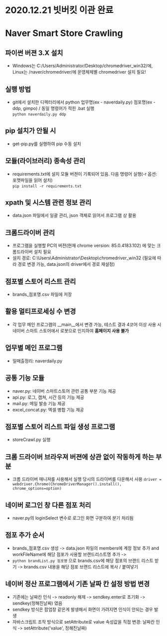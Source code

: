 # 2020.12.21 빗버킷 이관 완료
# Naver Smart Store Crawling
## 파이썬 버젼 3.X 설치
- Windows는 C:/Users/Administrator/Desktop/chromedriver_win32/에, Linux는 /naver/chromedriver/에 운영체제별 chromedriver 설치 필요!
## 실행 방법
- git에서 설치한 디렉터리에서 python 업무명(ex - naverdaily.py) 점포명(ex - ddp, gimpo) / 동일 명령어가 적힌 .bat 실행    
```python naverdaily.py ddp```
## pip 설치가 안될 시
- get-pip.py를 실행하여 pip 수동 설치
## 모듈(라이브러리) 종속성 관리
- requirements.txt에 설치 모듈 버젼이 기록되어 있음. 다음 명령어 실행(-r 옵션: 포맷파일을 읽어 설치)    
```pip install -r requirements.txt```
## xpath 및 시스템 관련 정보 관리
- data.json 파일에서 일괄 관리, json 객체로 읽어서 프로그램 상 활용
## 크롬드라이버 관리
- 프로그램을 실행할 PC의 버젼(현재 chrome version: 85.0.4183.102) 에 맞는 크롬드라이버 설치 필요
- 설치 경로: C:\Users\Administrator\Desktop\chromedriver_win32  (필요에 따라 경로 변경 가능, data.json의 driver에서 경로 재설정) 
## 점포별 스토어 리스트 관리
- brands_점포명.csv 파일에 저장 
## 활용 멀티프로세싱 수 변경
- 각 업무 메인 프로그램의 __main__에서 변경 가능, 테스트 결과 4코어 이상 사용 시 네이버 스마트 스토어에서 로봇으로 인지하여 __홈페이지 사용 불가__
## 업무별 메인 프로그램
- 일매출정리: naverdaily.py
## 공통 기능 모듈
- naver.py: 네이버 스마트스토어 관련 공통 부분 기능 제공
- api.py: 로그, 캡쳐, 시간 등의 기능 제공
- mail.py: 메일 발송 기능 제공
- excel_concat.py: 엑셀 병합 기능 제공
## 점포별 스토어 리스트 파일 생성 프로그램
- storeCrawl.py 실행
## 크롬 드라이버 브라우져 버젼에 상관 없이 작동하게 하는 부분
- 크롬 드라이버 매니져를 사용해서 실행 당시의 드라이버를 다운해서 사용
```driver = webdriver.Chrome(ChromeDriverManager().install(), chrome_options=option)```
## 네이버 로그인 창 다른 점포 처리
- naver.py의 loginSelect 변수로 로그인 화면 구분하여 분기 처리됨
## 점포 추가 순서
- brands_점포명.csv 생성 -> data.json 파일의 members에 계정 정보 추가 and workFileName에 해당 점포가 사용할 브랜드리스트명 추가 ->   
- ```python brandList.py 점포명``` 으로 brands.csv에 해당 점포의 브랜드 리스트 받기 -> brands.csv 내용을 해당 점포 브랜드 리스트에 복사 / 붙여넣기 
## 네이버 정산 프로그램에서 기존 날짜 칸 설정 방법 변경
- 기존에는 날짜칸 인식 -> readonly 해제 -> sendkey.enter로 초기화 -> sendkey(정해진날짜) 였음
- sendkey 방식은 팝업창 같은게 발생해서 화면이 가려지면 인식이 안되는 경우 발생
- 자바스크립트 조작 방식으로 setAttribute로 value 속성값을 직접 변경: 날짜칸 인식 -> setAttribute('value', 정해진날짜)